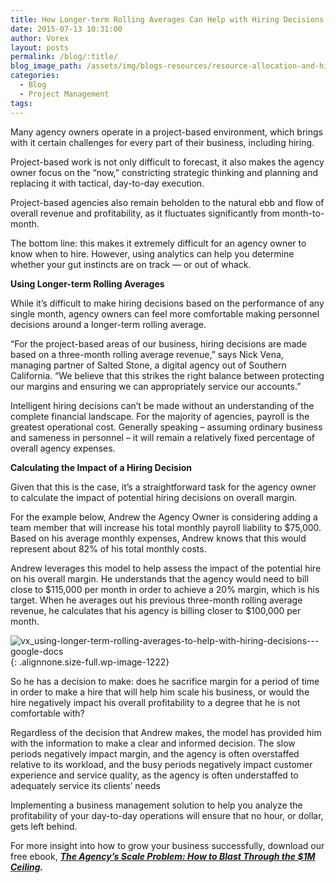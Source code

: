 ```yaml
---
title: How Longer-term Rolling Averages Can Help with Hiring Decisions
date: 2015-07-13 10:31:00
author: Vorex
layout: posts
permalink: /blog/:title/
blog_image_path: /assets/img/blogs-resources/resource-allocation-and-hiring.jpg
categories:
  - Blog
  - Project Management
tags:  
---
```



Many agency owners operate in a project-based environment, which brings with it certain challenges for every part of their business, including hiring.

Project-based work is not only difficult to forecast, it also makes the agency owner focus on the “now,” constricting strategic thinking and planning and replacing it with tactical, day-to-day execution.

Project-based agencies also remain beholden to the natural ebb and flow of overall revenue and profitability, as it fluctuates significantly from month-to-month.

The bottom line: this makes it extremely difficult for an agency owner to know when to hire. However, using analytics can help you determine whether your gut instincts are on track — or out of whack.

**Using Longer-term Rolling Averages**

While it’s difficult to make hiring decisions based on the performance of any single month, agency owners can feel more comfortable making personnel decisions around a longer-term rolling average.

“For the project-based areas of our business, hiring decisions are made based on a three-month rolling average revenue,” says Nick Vena, managing partner of Salted Stone, a digital agency out of Southern California. “We believe that this strikes the right balance between protecting our margins and ensuring we can appropriately service our accounts.”

Intelligent hiring decisions can’t be made without an understanding of the complete financial landscape. For the majority of agencies, payroll is the greatest operational cost. Generally speaking – assuming ordinary business and sameness in personnel – it will remain a relatively fixed percentage of overall agency expenses.

**Calculating the Impact of a Hiring Decision**

Given that this is the case, it’s a straightforward task for the agency owner to calculate the impact of potential hiring decisions on overall margin.

For the example below, Andrew the Agency Owner is considering adding a team member that will increase his total monthly payroll liability to $75,000. Based on his average monthly expenses, Andrew knows that this would represent about 82% of his total monthly costs.

Andrew leverages this model to help assess the impact of the potential hire on his overall margin. He understands that the agency would need to bill close to $115,000 per month in order to achieve a 20% margin, which is his target. When he averages out his previous three-month rolling average revenue, he calculates that his agency is billing closer to $100,000 per month.

![vx_using-longer-term-rolling-averages-to-help-with-hiring-decisions---google-docs](http://www.vorex.com/wp-content/uploads/2015/07/vx_using-longer-term-rolling-averages-to-help-with-hiring-decisions-google-docs.png){: .alignnone.size-full.wp-image-1222}

So he has a decision to make: does he sacrifice margin for a period of time in order to make a hire that will help him scale his business, or would the hire negatively impact his overall profitability to a degree that he is not comfortable with?

Regardless of the decision that Andrew makes, the model has provided him with the information to make a clear and informed decision. The slow periods negatively impact margin, and the agency is often overstaffed relative to its workload, and the busy periods negatively impact customer experience and service quality, as the agency is often understaffed to adequately service its clients’ needs

Implementing a business management solution to help you analyze the profitability of your day-to-day operations will ensure that no hour, or dollar, gets left behind.

For more insight into how to grow your business successfully, download our free ebook, [***The Agency’s Scale Problem: How to Blast Through the $1M Ceiling***](http://vorex.hs-sites.com/agency-scale-ebook?__hstc=100746398.b2843db0333d5242d1d7cad84e1e93d1.1428948442272.1433544441781.1433793493875.19&amp;__hssc=100746398.13.1433793493875&amp;__hsfp=357257685)***.***
